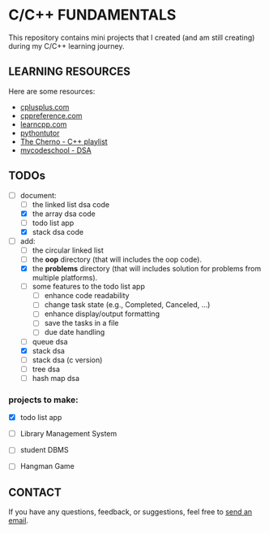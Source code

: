 # C/C++ FUNDAMENTALS

This repository contains mini projects that I created (and am still creating) during my C/C++ learning journey.


## LEARNING RESOURCES

Here are some resources:

* [cplusplus.com](cplusplus.com)
* [cppreference.com](cppreference.com)
* [learncpp.com](learncpp.com)
* [pythontutor](pythontutor.com)
* [The Cherno - C++ playlist](https://youtube.com/playlist?list=PLlrATfBNZ98dudnM48yfGUldqGD0S4FFb&si=YL8mr77_z-3m6it8)
* [mycodeschool - DSA](https://youtube.com/playlist?list=PL2_aWCzGMAwI3W_JlcBbtYTwiQSsOTa6P&si=n2CPQfl8n6QR7cgP)


## TODOs

- [ ] document:
	- [ ] the linked list dsa code
	- [x] the array dsa code
	- [ ] todo list app
	- [x] stack dsa code

- [ ] add:
	- [ ] the circular linked list
	- [ ] the **oop** directory (that will includes the oop code).
	- [x] the **problems** directory (that will includes solution for problems from multiple platforms).
	- [ ] some features to the todo list app
		- [ ] enhance code readability
		- [ ] change task state (e.g., Completed, Canceled, ...)
		- [ ] enhance display/output formatting
		- [ ] save the tasks in a file
		- [ ] due date handling
	- [ ] queue dsa
	- [x] stack dsa
	- [ ] stack dsa (c version)
	- [ ] tree dsa
	- [ ] hash map dsa

### projects to make:
- [x] todo list app
- [ ] Library Management System
- [ ] student DBMS
- [ ] Hangman Game


## CONTACT

If you have any questions, feedback, or suggestions, feel free to [send an email](mailto:karimelkhanoufi22@gmail.com).
